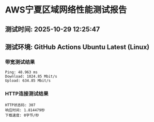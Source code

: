 # AWS宁夏区域网络性能测试报告
## 测试时间: 2025-10-29 12:25:47
## 测试环境: GitHub Actions Ubuntu Latest (Linux)

### 带宽测试结果
```
Ping: 48.963 ms
Download: 1024.85 Mbit/s
Upload: 634.85 Mbit/s
```

### HTTP连接测试结果
```
HTTP状态码: 307
响应时间: 1.814479秒
下载速度: 0字节/秒
```

